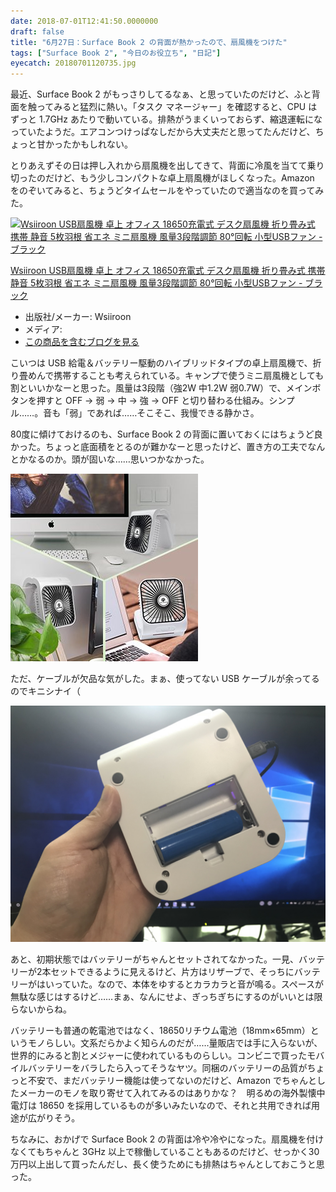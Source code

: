 ```yaml
---
date: 2018-07-01T12:41:50.0000000
draft: false
title: "6月27日：Surface Book 2 の背面が熱かったので、扇風機をつけた"
tags: ["Surface Book 2", "今日のお役立ち", "日記"]
eyecatch: 20180701120735.jpg
---
```

<p>最近、Surface Book 2 がもっさりしてるなぁ、と思っていたのだけど、ふと背面を触ってみると猛烈に熱い。「タスク マネージャー」を確認すると、CPU はずっと 1.7GHz あたりで動いている。排熱がうまくいっておらず、縮退運転になっていたようだ。エアコンつけっぱなしだから大丈夫だと思ってたんだけど、ちょっと甘かったかもしれない。</p><p>とりあえずその日は押し入れから扇風機を出してきて、背面に冷風を当てて乗り切ったのだけど、もう少しコンパクトな卓上扇風機がほしくなった。Amazon をのぞいてみると、ちょうどタイムセールをやっていたので適当なのを買ってみた。</p><p><div class="hatena-asin-detail"><a href="http://www.amazon.co.jp/exec/obidos/ASIN/B07CQ29J7P/bestylesnet-22/"><img src="https://images-fe.ssl-images-amazon.com/images/I/51nzvQ38qrL._SL160_.jpg" class="hatena-asin-detail-image" alt="Wsiiroon USB扇風機 卓上 オフィス 18650充電式 デスク扇風機 折り畳み式 携帯 静音 5枚羽根 省エネ ミニ扇風機 風量3段階調節 80°回転 小型USBファン - ブラック" title="Wsiiroon USB扇風機 卓上 オフィス 18650充電式 デスク扇風機 折り畳み式 携帯 静音 5枚羽根 省エネ ミニ扇風機 風量3段階調節 80°回転 小型USBファン - ブラック"></a><div class="hatena-asin-detail-info"><p class="hatena-asin-detail-title"><a href="http://www.amazon.co.jp/exec/obidos/ASIN/B07CQ29J7P/bestylesnet-22/">Wsiiroon USB扇風機 卓上 オフィス 18650充電式 デスク扇風機 折り畳み式 携帯 静音 5枚羽根 省エネ ミニ扇風機 風量3段階調節 80°回転 小型USBファン - ブラック</a></p><ul><li><span class="hatena-asin-detail-label">出版社/メーカー:</span> Wsiiroon</li><li><span class="hatena-asin-detail-label">メディア:</span> </li><li><a href="http://d.hatena.ne.jp/asin/B07CQ29J7P/bestylesnet-22" target="_blank">この商品を含むブログを見る</a></li></ul></div><div class="hatena-asin-detail-foot"></div></div></p><p>こいつは USB 給電＆バッテリー駆動のハイブリッドタイプの卓上扇風機で、折り畳めんで携帯することも考えられている。キャンプで使うミニ扇風機としても割といいかなーと思った。風量は3段階（強2W 中1.2W 弱0.7W）で、メインボタンを押すと OFF → 弱 → 中 → 強 → OFF と切り替わる仕組み。シンプル……。音も「弱」であれば……そこそこ、我慢できる静かさ。</p><p>80度に傾けておけるのも、Surface Book 2 の背面に置いておくにはちょうど良かった。ちょっと底面積をとるのが難かなーと思ったけど、置き方の工夫でなんとかなるのか。頭が固いな……思いつかなかった。</p><p><span itemscope itemtype="http://schema.org/Photograph"><img src="20180701122949.png" alt="f:id:daruyanagi:20180701122949p:plain" title="f:id:daruyanagi:20180701122949p:plain" class="hatena-fotolife" itemprop="image"></span></p><p>ただ、ケーブルが欠品な気がした。まぁ、使ってない USB ケーブルが余ってるのでキニシナイ（</p><p><span itemscope itemtype="http://schema.org/Photograph"><img src="20180701120735.jpg" alt="f:id:daruyanagi:20180701120735j:plain" title="f:id:daruyanagi:20180701120735j:plain" class="hatena-fotolife" itemprop="image"></span></p><p>あと、初期状態ではバッテリーがちゃんとセットされてなかった。一見、バッテリーが2本セットできるように見えるけど、片方はリザーブで、そっちにバッテリーがはいっていた。なので、本体をゆするとカラカラと音が鳴る。スペースが無駄な感じはするけど……まぁ、なんにせよ、ぎっちぎちにするのがいいとは限らないからね。</p><p>バッテリーも普通の乾電池ではなく、18650リチウム電池（18mm×65mm）というモノらしい。文系だらかよく知らんのだが……量販店では手に入らないが、世界的にみると割とメジャーに使われているものらしい。コンビニで買ったモバイルバッテリーをバラしたら入ってそうなヤツ。同梱のバッテリーの品質がちょっと不安で、まだバッテリー機能は使ってないのだけど、Amazon でちゃんとしたメーカーのモノを取り寄せて入れてみるのはありかな？　明るめの海外製懐中電灯は 18650 を採用しているものが多いみたいなので、それと共用できれば用途が広がりそう。</p><p>ちなみに、おかげで Surface Book 2 の背面は冷や冷やになった。扇風機を付けなくてもちゃんと 3GHz 以上で稼働していることもあるのだけど、せっかく30万円以上出して買ったんだし、長く使うためにも排熱はちゃんとしておこうと思った。</p>
